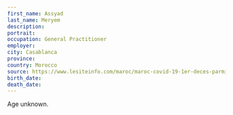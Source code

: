 ```yaml
---
first_name: Assyad
last_name: Meryem
description: 
portrait: 
occupation: General Practitioner
employer: 
city: Casablanca
province: 
country: Morocco
source: https://www.lesiteinfo.com/maroc/maroc-covid-19-1er-deces-parmi-les-medecins/
birth_date: 
death_date: 
---
```


Age unknown.